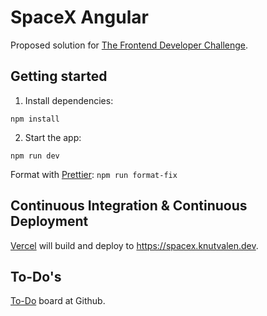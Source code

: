 # SpaceX Angular

Proposed solution for [The Frontend Developer Challenge](https://github.com/knutvalen/coding-challenge-frontend).

## Getting started

1. Install dependencies:

```shell
npm install
```

2. Start the app:

```shell
npm run dev
```

Format with [Prettier](https://prettier.io): `npm run format-fix`

## Continuous Integration & Continuous Deployment

[Vercel](https://vercel.com/knutvalens-projects/space-x-angular) will build and deploy to https://spacex.knutvalen.dev.

## To-Do's

[To-Do](https://github.com/users/knutvalen/projects/1) board at Github.
